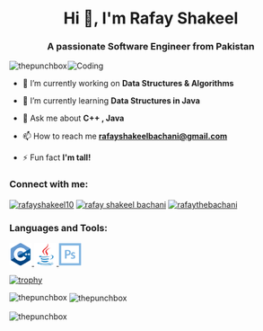 <h1 align="center">Hi 👋, I'm Rafay Shakeel</h1>
<h3 align="center">A passionate Software Engineer from Pakistan</h3>
<img align="right" alt="Coding" width="400" src="https://camo.githubusercontent.com/cae12fddd9d6982901d82580bdf321d81fb299141098ca1c2d4891870827bf17/68747470733a2f2f6d69726f2e6d656469756d2e636f6d2f6d61782f313336302f302a37513379765349765f7430696f4a2d5a2e676966">


<p align="left"> <img src="https://komarev.com/ghpvc/?username=thepunchbox&label=Profile%20views&color=0e75b6&style=flat" alt="thepunchbox" /> </p>

- 🔭 I’m currently working on **Data Structures & Algorithms**

- 🌱 I’m currently learning **Data Structures in Java**

- 💬 Ask me about **C++ , Java**

- 📫 How to reach me **rafayshakeelbachani@gmail.com**

- ⚡ Fun fact **I'm tall!**



<h3 align="left">Connect with me:</h3>
<p align="left">
<a href="https://twitter.com/rafaythebachani" target="blank"><img align="center" src="https://raw.githubusercontent.com/rahuldkjain/github-profile-readme-generator/master/src/images/icons/Social/twitter.svg" alt="rafayshakeel10" height="30" width="40" /></a>
<a href="https://fb.com/rafay shakeel bachani" target="blank"><img align="center" src="https://raw.githubusercontent.com/rahuldkjain/github-profile-readme-generator/master/src/images/icons/Social/facebook.svg" alt="rafay shakeel bachani" height="30" width="40" /></a>
<a href="https://instagram.com/rafaythebachani" target="blank"><img align="center" src="https://raw.githubusercontent.com/rahuldkjain/github-profile-readme-generator/master/src/images/icons/Social/instagram.svg" alt="rafaythebachani" height="30" width="40" /></a>
</p>

<h3 align="left">Languages and Tools:</h3>
<p align="left"> <a href="https://www.w3schools.com/cpp/" target="_blank" rel="noreferrer"> <img src="https://raw.githubusercontent.com/devicons/devicon/master/icons/cplusplus/cplusplus-original.svg" alt="cplusplus" width="40" height="40"/> </a> <a href="https://www.java.com" target="_blank" rel="noreferrer"> <img src="https://raw.githubusercontent.com/devicons/devicon/master/icons/java/java-original.svg" alt="java" width="40" height="40"/> </a> <a href="https://www.photoshop.com/en" target="_blank" rel="noreferrer"> <img src="https://raw.githubusercontent.com/devicons/devicon/master/icons/photoshop/photoshop-line.svg" alt="photoshop" width="40" height="40"/> </a> </p>

[![trophy](https://github-profile-trophy.vercel.app/?username=thePunchBox&theme=onedark)](https://github.com/ryo-ma/github-profile-trophy)
<p><img align="left" src="https://github-readme-stats.vercel.app/api/top-langs?username=thepunchbox&show_icons=true&locale=en&layout=compact" alt="thepunchbox" /></p>

<p>&nbsp;<img align="center" src="https://github-readme-stats.vercel.app/api?username=thepunchbox&show_icons=true&locale=en" alt="thepunchbox" /></p>

<p><img align="center" src="https://github-readme-streak-stats.herokuapp.com/?user=thepunchbox&" alt="thepunchbox" /></p>
